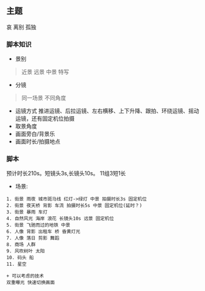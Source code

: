 ## 主题
哀 离别 孤独
### 脚本知识
+ 景别
> 近景 远景 中景 特写
+ 分镜
> 同一场景 不同角度
+ 运镜方式
推进运镜、后拉运镜、左右横移、上下升降、跟拍、环绕运镜、摇动运镜，还有固定机位拍摄
+ 取景角度
+ 画面旁白/背景乐
+ 画面时长/拍摄地点

### 脚本
预计时长210s。短镜头3s,长镜头10s。 11组3短1长

+ 场景:
```
1. 街景 雨夜 城市斑马线 红灯->绿灯 中景 拍摄时长3s 固定机位 
2. 街景 夜天桥 背影 车流 拍摄时长5s 中景 固定机位(延时？)
3. 街景 暴雨 车灯 
4. 自然风光 海岸 浪花 长镜头10s 远景 固定机位 
5. 街景 飞驰而过的地铁 中景 
6. 人像 背影 出租车 桥 昏黄灯光
7. 人像 落日 剪影 舞蹈
8. 商场 人群 
9. 风吹树叶 太阳
10. 码头 船
11. 星空

+ 可以考虑的技术
双重曝光 快速切换画面 
```
